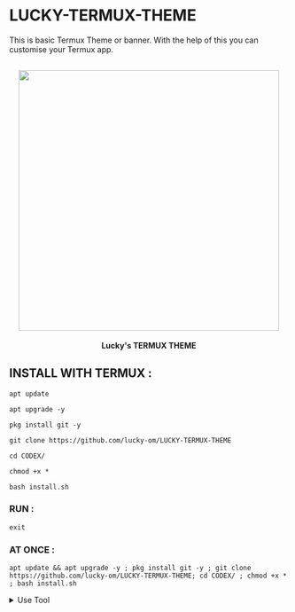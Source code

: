 # LUCKY-TERMUX-THEME
This is basic Termux Theme or banner. With the help of this you can customise your Termux app.
<h2 align="center"> <img src="" width="470" /> </h2>

<p align="center">

<p align="center"><b>Lucky's TERMUX THEME</b <code></code></p>



## INSTALL WITH TERMUX :

```
apt update
```
```
apt upgrade -y
```
```
pkg install git -y
```
```
git clone https://github.com/lucky-om/LUCKY-TERMUX-THEME
```
```
cd CODEX/
```
```
chmod +x *
```
```
bash install.sh
```

### RUN :

```
exit
```

### AT ONCE :

```
apt update && apt upgrade -y ; pkg install git -y ; git clone https://github.com/lucky-om/LUCKY-TERMUX-THEME; cd CODEX/ ; chmod +x * ; bash install.sh
```

<details id="missing-code-coverage">
  <summary>Use Tool</summary>

##### How to use LUCKY's tools

```

```

</details>
